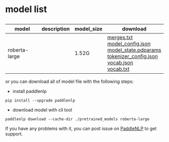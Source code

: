 #  model list

##  

| model  | description | model_size  | download         |
| --- | --- | --- | --- |
|roberta-large|  | 1.52G | [merges.txt](https://bj.bcebos.com/paddlenlp/models/community/roberta-large/merges.txt)<br>[model_config.json](https://bj.bcebos.com/paddlenlp/models/community/roberta-large/model_config.json)<br>[model_state.pdparams](https://bj.bcebos.com/paddlenlp/models/community/roberta-large/model_state.pdparams)<br>[tokenizer_config.json](https://bj.bcebos.com/paddlenlp/models/community/roberta-large/tokenizer_config.json)<br>[vocab.json](https://bj.bcebos.com/paddlenlp/models/community/roberta-large/vocab.json)<br>[vocab.txt](https://bj.bcebos.com/paddlenlp/models/community/roberta-large/vocab.txt) |

or you can download all of model file with the following steps:

* install paddlenlp

```shell
pip install --upgrade paddlenlp
```

* download model with cli tool

```shell
paddlenlp download --cache-dir ./pretrained_models roberta-large
```

If you have any problems with it, you can post issue on [PaddleNLP](https://github.com/PaddlePaddle/PaddleNLP) to get support.
